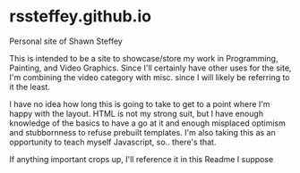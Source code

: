 rssteffey.github.io
===================

Personal site of Shawn Steffey

This is intended to be a site to showcase/store my work in Programming, Painting, and Video Graphics.
Since I'll certainly have other uses for the site, I'm combining the video category with misc. since
I will likely be referring to it the least.

I have no idea how long this is going to take to get to a point where I'm happy with the layout.
HTML is not my strong suit, but I have enough knowledge of the basics to have a go at it and enough misplaced optimism and stubbornness to refuse prebuilt templates.
I'm also taking this as an opportunity to teach myself Javascript, so.. there's that.

If anything important crops up, I'll reference it in this Readme I suppose
